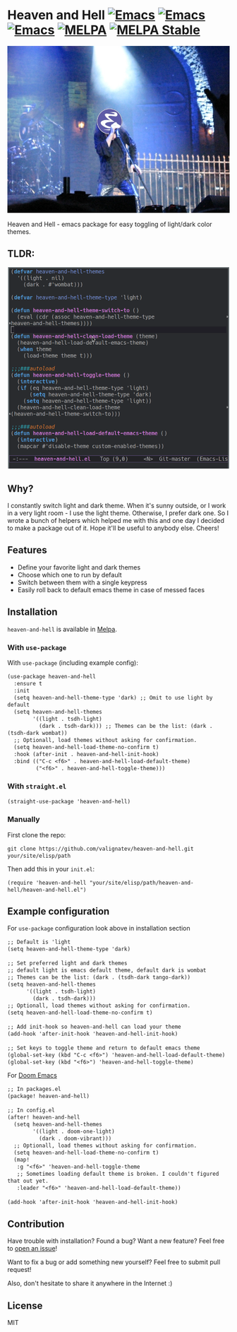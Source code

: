 # Heaven and Hell [![Emacs](https://img.shields.io/badge/Emacs-24-8e44bd.svg)](https://www.gnu.org/software/emacs/) [![Emacs](https://img.shields.io/badge/Emacs-25-8e44bd.svg)](https://www.gnu.org/software/emacs/) [![Emacs](https://img.shields.io/badge/Emacs-26-8e44bd.svg)](https://www.gnu.org/software/emacs/)    [![MELPA](https://melpa.org/packages/heaven-and-hell-badge.svg)](https://melpa.org/#/heaven-and-hell) [![MELPA Stable](https://stable.melpa.org/packages/heaven-and-hell-badge.svg)](https://stable.melpa.org/#/heaven-and-hell)

![Logo](logo.jpg)

Heaven and Hell - emacs package for easy toggling of light/dark color themes.

## TLDR:

![Demo](demo.gif)

## Why?

I constantly switch light and dark theme.
When it's sunny outside, or I work in a very light room - I use the light theme.
Otherwise, I prefer dark one.
So I wrote a bunch of helpers which helped me with this and one day I decided to make a package out of it.
Hope it'll be useful to anybody else. Cheers!

## Features

* Define your favorite light and dark themes
* Choose which one to run by default
* Switch between them with a single keypress
* Easily roll back to default emacs theme in case of messed faces

## Installation

`heaven-and-hell` is available in [Melpa](https://melpa.org/#/heaven-and-hell).

### With `use-package`

With `use-package` (including example config):
```emacs-lisp
(use-package heaven-and-hell
  :ensure t
  :init
  (setq heaven-and-hell-theme-type 'dark) ;; Omit to use light by default
  (setq heaven-and-hell-themes
        '((light . tsdh-light)
          (dark . tsdh-dark))) ;; Themes can be the list: (dark . (tsdh-dark wombat))
  ;; Optionall, load themes without asking for confirmation.
  (setq heaven-and-hell-load-theme-no-confirm t)
  :hook (after-init . heaven-and-hell-init-hook)
  :bind (("C-c <f6>" . heaven-and-hell-load-default-theme)
         ("<f6>" . heaven-and-hell-toggle-theme)))
```

### With `straight.el`

```emacs-lisp
(straight-use-package 'heaven-and-hell)
```

### Manually

First clone the repo:

```shell
git clone https://github.com/valignatev/heaven-and-hell.git your/site/elisp/path
```

Then add this in your `init.el`:

```emacs-lisp
(require 'heaven-and-hell "your/site/elisp/path/heaven-and-hell/heaven-and-hell.el")
```

## Example configuration

For `use-package` configuration look above in installation section

```emacs-lisp
;; Default is 'light
(setq heaven-and-hell-theme-type 'dark)

;; Set preferred light and dark themes
;; default light is emacs default theme, default dark is wombat
;; Themes can be the list: (dark . (tsdh-dark tango-dark))
(setq heaven-and-hell-themes
      '((light . tsdh-light)
        (dark . tsdh-dark)))
;; Optionall, load themes without asking for confirmation.
(setq heaven-and-hell-load-theme-no-confirm t)

;; Add init-hook so heaven-and-hell can load your theme
(add-hook 'after-init-hook 'heaven-and-hell-init-hook)

;; Set keys to toggle theme and return to default emacs theme
(global-set-key (kbd "C-c <f6>") 'heaven-and-hell-load-default-theme)
(global-set-key (kbd "<f6>") 'heaven-and-hell-toggle-theme)
```

For [Doom Emacs](https://github.com/hlissner/doom-emacs/)

``` emacs-lisp
;; In packages.el
(package! heaven-and-hell)

;; In config.el
(after! heaven-and-hell
  (setq heaven-and-hell-themes
        '((light . doom-one-light)
          (dark . doom-vibrant)))
  ;; Optionall, load themes without asking for confirmation.
  (setq heaven-and-hell-load-theme-no-confirm t)
  (map!
   :g "<f6>" 'heaven-and-hell-toggle-theme
   ;; Sometimes loading default theme is broken. I couldn't figured that out yet.
   :leader "<f6>" 'heaven-and-hell-load-default-theme))

(add-hook 'after-init-hook 'heaven-and-hell-init-hook)
```

## Contribution

Have trouble with installation? Found a bug? Want a new feature? Feel free to [open an issue](https://github.com/valignatev/heaven-and-hell/issues/new)!

Want to fix a bug or add something new yourself? Feel free to submit pull request!

Also, don't hesitate to share it anywhere in the Internet :)

## License

MIT
